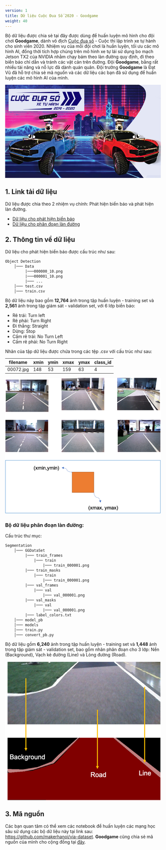```yaml
---
version: 1
title: Dữ liệu Cuộc Đua Số 2020 - Goodgame
weight: 40
---
```



Bộ dữ liệu được chia sẻ tại đây được dùng để huấn luyện mô hình cho đội chơi **Goodgame**, dành vô địch [Cuộc đua số](https://cuocduaso.fpt.com.vn/en) - Cuộc thi lập trình xe tự hành cho sinh viên 2020. Nhiệm vụ của mỗi đội chơi là huần luyện, tối ưu các mô hình AI, đồng thời tích hợp chúng trên mô hình xe tự lái sử dụng bo mạch Jetson TX2 của NVIDIA nhằm chạy bám theo làn đường quy định, đi theo biển báo chỉ dẫn và tránh các vật cản trên đường. Đội **Goodgame**, bằng rất nhiều tài năng và nỗ lực đã dành quán quân. Đội trưởng **Goodgame** là Đạt Vũ đã hỗ trợ chia sẻ mã nguồn và các dữ liệu các bạn đã sử dụng để huấn luyện các mô hình AI của mình. 

![Cuộc Đua Số 2020](cuoc-dua-so.png)

## 1. Link tải dữ liệu

Dữ liệu được chia theo 2 nhiệm vụ chính: Phát hiện biển báo và phát hiện làn đường.

* [Dữ liệu cho phát hiện biển báo](https://drive.google.com/file/d/1NGrKWHc1z_4bOh2huWHC8kZsUZFXOku-/view)
* [Dữ liệu cho phân đoạn làn đường](https://drive.google.com/file/d/1X-onXnGbrIwuXTt03rK-6FV3w2bGNyK8/view?usp=sharing)

## 2. Thông tin về dữ liệu

Dữ liệu cho phát hiện biển báo được cấu trúc như sau:

```
Object Detection 
    │─── Data
         |───000000_10.png
         |───000001_10.png
         |─── ...
    │─── test.csv
    │─── train.csv
```

Bộ dữ liệu này bao gồm **12,764** ảnh trong tập huấn luyện - training set và **2,561** ảnh trong tập giám sát - validation set, với 6 lớp biển báo:

- Rẽ trái: Turn left
- Rẽ phải: Turn Right
- Đi thẳng: Straight
- Dừng: Stop
- Cấm rẽ trái: No Turn Left
- Cấm rẽ phải: No Turn Right

Nhãn của tập dữ liệu được chứa trong các tệp .csv với cấu trúc như sau:

| filename | xmin | ymin | xmax | ymax | class_id |
| -------- | -------- | -------- | -------- | -------- | -------- |
| 00072.jpg     | 148     | 53     | 159     | 63     | 4     |

![Dữ liệu cho nhận dạng biển báo](object-detection-data.png)

### Bộ dữ liệu phân đoạn làn đường:

Cấu trúc thư mục:
```
Segmentation
    │─── GGDataSet
         |─── train_frames
             |─── train
                 |─── train_000001.png
         |─── train_masks
             |─── train
                 |─── train_000001.png         
         |─── val_frames
             |─── val
                 |─── val_000001.png         
         |─── val_masks
             |─── val
                 |─── val_000001.png         
         |─── label_colors.txt
    │─── model_pb
    │─── models
    │─── train.py
    │─── convert_pb.py
```

Bộ dữ liệu gồm **6,240** ảnh trong tập huấn luyện - training set và **1,448** ảnh trong tập giám sát - validation set, bao gồm nhãn phân đoạn cho 3 lớp: Nền (Background), Vạch kẻ đường (Line) và Lòng đường (Road). 

![Dữ liệu phân đoạn làn đường](segmentation-data.png)


## 3. Mã nguồn

Các bạn quan tâm có thể xem các notebook để huấn luyện các mạng học sâu sử dụng các bộ dữ liệu này tại link sau: <https://github.com/makerhanoi/via-dataset>. **Goodgame** cũng chia sẻ mã nguồn của mình cho cộng đồng tại [đây](https://github.com/datvuthanh/Digital-Race).